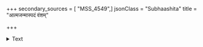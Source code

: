 +++
secondary_sources = [ "MSS_4549",]
jsonClass = "Subhaashita"
title = "आत्मजन्मास्पदं वंशम्"

+++

<details><summary>Text</summary>

आत्मजन्मास्पदं वंशं कामं दहन वार्यसे।  
किं तु संनिहितानेताण् अप्यग्ने किं दहस्यहो॥
</details>
